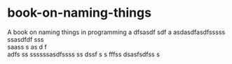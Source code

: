 # book-on-naming-things
A book on naming things in programming
a
dfsasdf  sdf
a asdasdfasdfsssss ssasdfdf
sss     
  saass
s as d f  
adfs    ss
ssssssasdfssss ss
   dssf s
 s
fffss dsasfsdfss
s

